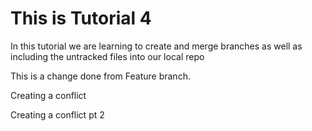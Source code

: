 # This is Tutorial 4

In this tutorial we are learning to create and merge branches as well as including the untracked files into our local repo

This is a change done from Feature branch.


Creating a conflict

Creating a conflict pt 2

